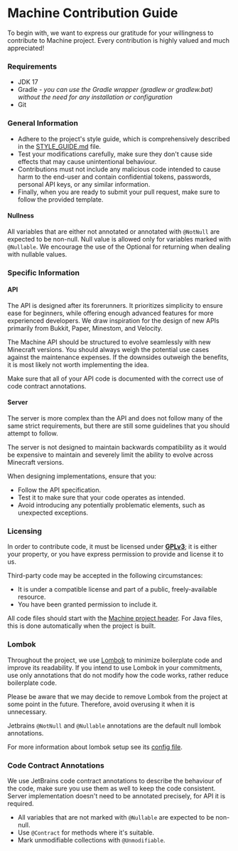 # Machine Contribution Guide
To begin with, we want to express our gratitude for your willingness to
contribute to Machine project. Every contribution is highly valued and
much appreciated!

### Requirements
- JDK 17
- Gradle - *you can use the Gradle wrapper (gradlew or gradlew.bat)
  without the need for any installation or configuration*
- Git

### General Information
- Adhere to the project's style guide, which is comprehensively
described in the [STYLE_GUIDE.md](STYLE_GUIDE.md) file.
- Test your modifications carefully, make sure they don't cause
side effects that may cause unintentional behaviour.
- Contributions must not include any malicious code intended to cause harm to
  the end-user and contain confidential tokens, passwords, personal API keys,
  or any similar information.
- Finally, when you are ready to submit your pull request, make
  sure to follow the provided template.

#### Nullness
All variables that are either not annotated or annotated with `@NotNull` are
expected to be non-null.
Null value is allowed only for variables marked with `@Nullable`.
We encourage the use of the Optional for returning when dealing with nullable values.

### Specific Information

#### API
The API is designed after its forerunners. It prioritizes simplicity to
ensure ease for beginners, while offering enough advanced features for
more experienced developers. We draw inspiration for the design of new APIs
primarily from Bukkit, Paper, Minestom, and Velocity.

The Machine API should be structured to evolve seamlessly
with new Minecraft versions. You should always weigh the potential use cases
against the maintenance expenses. If the downsides outweigh the
benefits, it is most likely not worth implementing the idea.

Make sure that all of your API code is documented with the correct use of code
contract annotations.

#### Server
The server is more complex than the API and does not follow many of the
same strict requirements, but there are still some guidelines
that you should attempt to follow.

The server is not designed to maintain backwards compatibility as it would
be expensive to maintain and severely limit the ability to evolve
across Minecraft versions.

When designing implementations, ensure that you:
- Follow the API specification.
- Test it to make sure that your code operates as intended.
- Avoid introducing any potentially problematic elements,
  such as unexpected exceptions.

### Licensing
In order to contribute code, it must be licensed under [**GPLv3**](LICENSE);
it is either your property, or you have express permission to provide
and license it to us.

Third-party code may be accepted in the following circumstances:
- It is under a compatible license and part of a public, freely-available resource.
- You have been granted permission to include it.

All code files should start with the [Machine project header](build-logic/src/main/resources/HEADER.txt).
For Java files, this is done automatically when the project is built.

### Lombok
Throughout the project, we use [Lombok](https://projectlombok.org/)
to minimize boilerplate code and improve its readability.
If you intend to use Lombok in your commitments, use only annotations
that do not modify how the code works, rather reduce boilerplate code.

Please be aware that we may decide to remove Lombok from the project
at some point in the future. Therefore, avoid overusing it when it is unnecessary.

Jetbrains `@NotNull` and `@Nullable` annotations are the default null lombok annotations.

For more information about lombok setup see its [config file](lombok.config).

### Code Contract Annotations
We use JetBrains code contract annotations to describe the behaviour of the code,
make sure you use them as well to keep the code consistent. Server implementation
doesn't need to be annotated precisely, for API it is required.

- All variables that are not marked with `@Nullable` are expected to be non-null.
- Use `@Contract` for methods where it's suitable.
- Mark unmodifiable collections with `@Unmodifiable`.
